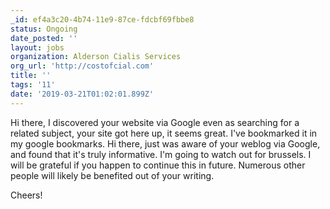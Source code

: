```yaml
---
_id: ef4a3c20-4b74-11e9-87ce-fdcbf69fbbe8
status: Ongoing
date_posted: ''
layout: jobs
organization: Alderson Cialis Services
org_url: 'http://costofcial.com'
title: ''
tags: '11'
date: '2019-03-21T01:02:01.899Z'
---
```

Hi there, I discovered your website via Google even as searching for a related subject, your site got here up, it seems great.
I've bookmarked it in my google bookmarks.
Hi there, just was aware of your weblog via Google,
and found that it's truly informative. I'm going to 
watch out for brussels. I will be grateful if you happen to continue this in future.
Numerous other people will likely be benefited out of your writing.

Cheers!
